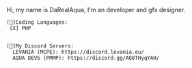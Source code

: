 Hi, my name is DaRealAqua, I'm an developer and gfx designer.
```
[💾]Coding Languages:
 [X] PHP


[🔗]My Discord Servers:
  LEVANIA (MCPE): https://discord.levania.eu/
  AQUA DEVS (PMMP): https://discord.gg/AQ8THyqYAH/
```  
